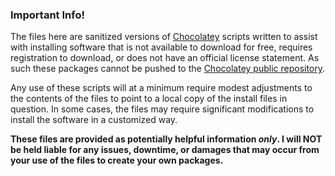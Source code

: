 ### Important Info!
The files here are sanitized versions of [Chocolatey](https://chocolatey.org/packages) scripts written to assist with installing software that is not available to download for free, requires registration to download, or does not have an official license statement.  As such these packages cannot be pushed to the [Chocolatey public repository](https://chocolatey.org/packages).  

Any use of these scripts will at a minimum require modest adjustments to the contents of the files to point to a local copy of the install files in question.  In some cases, the files may require significant modifications to install the software in a customized way.

**These files are provided as potentially helpful information *only*.  I will NOT be held liable for any issues, downtime, or damages that may occur from your use of the files to create your own packages.**